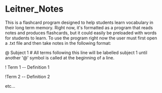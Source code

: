 # Leitner_Notes

This is a flashcard program designed to help students learn vocabulary in their long term memory. Right now, it's formatted as a program that reads notes and produces flashcards, but it could easily be preloaded with words for students to learn. 
To use the program right now the user must first open a .txt file and then take notes in the following format:

@ Subject 1 # All terms following this line will be labelled subject 1 until another '@' symbol is called at the beginning of a line.

! Term 1 -- Definition 1

!Term 2 -- Definition 2

etc...
